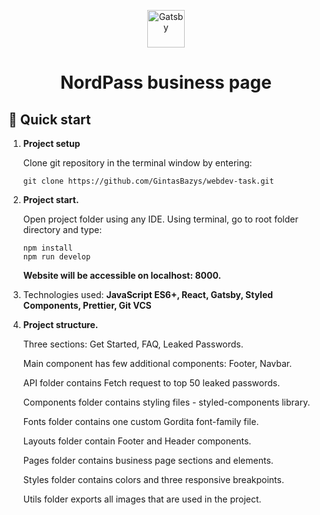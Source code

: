 <p align="center">
  <a href="https://www.gatsbyjs.com/?utm_source=starter&utm_medium=readme&utm_campaign=minimal-starter">
    <img alt="Gatsby" src="https://www.gatsbyjs.com/Gatsby-Monogram.svg" width="60" />
  </a>
</p>
<h1 align="center">
  NordPass business page
</h1>

## 🚀 Quick start

1.  **Project setup**

    Clone git repository in the terminal window by entering:

    ```shell
    git clone https://github.com/GintasBazys/webdev-task.git
    ```

2.  **Project start.**

    Open project folder using any IDE. Using terminal, go to root folder directory and type:

    ```shell
    npm install
    npm run develop
    ```

    <b>Website will be accessible on localhost: 8000.</b>

3.  Technologies used: <b>JavaScript ES6+, React, Gatsby, Styled Components, Prettier, Git VCS</b>

4.  **Project structure.**

    Three sections: Get Started, FAQ, Leaked Passwords.

    Main component has few additional components: Footer, Navbar.

    API folder contains Fetch request to top 50 leaked passwords.

    Components folder contains styling files - styled-components library.

    Fonts folder contains one custom Gordita font-family file.

    Layouts folder contain Footer and Header components.

    Pages folder contains business page sections and elements.

    Styles folder contains colors and three responsive breakpoints.

    Utils folder exports all images that are used in the project.
